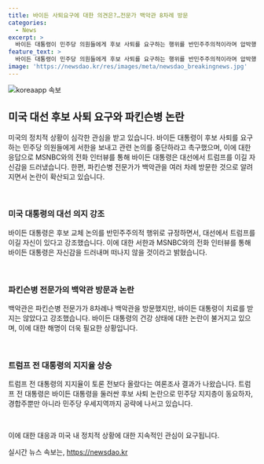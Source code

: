 ```yaml
---
title: 바이든 사퇴요구에 대한 의견은?…전문가 백악관 8차례 방문
categories:
  - News
excerpt: >
  바이든 대통령이 민주당 의원들에게 후보 사퇴를 요구하는 행위를 반민주주의적이라며 압박했습니다. 또한, 파킨슨병 전문의가 백악관을 8차례 방문한 것으로 보도되며 논란이 생겼으나, 백악관은 해당 보도를 부인했습니다. 한편, 트럼프 전 대통령의 지지율이 올라가면서 대선 여론조사에서 바이든 대통령의 지지율이 하락했습니다. 이로 인해 트럼프 전 대통령이 민주당과 경합주뿐만 아니라 우세지역까지 공략에 나섰습니다.
feature_text: >
  바이든 대통령이 민주당 의원들에게 후보 사퇴를 요구하는 행위를 반민주주의적이라며 압박했습니다. 또한, 파킨슨병 전문의가 백악관을 8차례 방문한 것으로 보도되며 논란이 생겼으나, 백악관은 해당 보도를 부인했습니다. 한편, 트럼프 전 대통령의 지지율이 올라가면서 대선 여론조사에서 바이든 대통령의 지지율이 하락했습니다. 이로 인해 트럼프 전 대통령이 민주당과 경합주뿐만 아니라 우세지역까지 공략에 나섰습니다.
image: 'https://newsdao.kr/res/images/meta/newsdao_breakingnews.jpg'
---
```


<p><img src="https://newsdao.kr/res/images/meta/newsdao_breakingnews.jpg" alt="koreaapp 속보" /></p>

<h2 data-ke-size="size26">미국 대선 후보 사퇴 요구와 파킨슨병 논란</h2>

<p>미국의 정치적 상황이 심각한 관심을 받고 있습니다. 바이든 대통령이 후보 사퇴를 요구하는 민주당 의원들에게 서한을 보내고 관련 논의를 중단하라고 촉구했으며, 이에 대한 응답으로 MSNBC와의 전화 인터뷰를 통해 바이든 대통령은 대선에서 트럼프를 이길 자신감을 드러냈습니다. 한편, 파킨슨병 전문가가 백악관을 여러 차례 방문한 것으로 알려지면서 논란이 확산되고 있습니다.</p>

<p data-ke-size="size16">&nbsp;</p>

<h3>미국 대통령의 대선 의지 강조</h3>

<p>바이든 대통령은 후보 교체 논의를 반민주주의적 행위로 규정하면서, 대선에서 트럼프를 이길 자신이 있다고 강조했습니다.
이에 대한 서한과 MSNBC와의 전화 인터뷰를 통해 바이든 대통령은 자신감을 드러내며 떠나지 않을 것이라고 밝혔습니다.</p>

<p data-ke-size="size16">&nbsp;</p>

<h3>파킨슨병 전문가의 백악관 방문과 논란</h3>

<p>백악관은 파킨슨병 전문가가 8차례나 백악관을 방문했지만, 바이든 대통령이 치료를 받지는 않았다고 강조했습니다.
바이든 대통령의 건강 상태에 대한 논란이 불거지고 있으며, 이에 대한 해명이 더욱 필요한 상황입니다.</p>

<p data-ke-size="size16">&nbsp;</p>

<h3>트럼프 전 대통령의 지지율 상승</h3>

<p>트럼프 전 대통령의 지지율이 토론 전보다 올랐다는 여론조사 결과가 나왔습니다.
트럼프 전 대통령은 바이든 대통령을 둘러싼 후보 사퇴 논란으로 민주당 지지층이 동요하자, 경합주뿐만 아니라 민주당 우세지역까지 공략에 나서고 있습니다.</p>

<p data-ke-size="size16">&nbsp;</p>

<p>이에 대한 대응과 미국 내 정치적 상황에 대한 지속적인 관심이 요구됩니다.</p>
실시간 뉴스 속보는, <a href="https://newsdao.kr" rel="dofollow">https://newsdao.kr</a>


